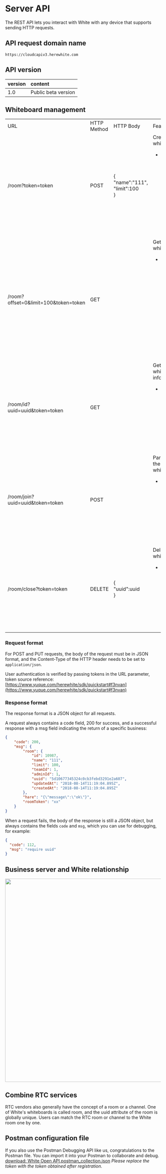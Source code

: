 # Server API

The REST API lets you interact with White with any device that supports sending HTTP requests.

## API request domain name

```plain
https://cloudcapiv3.herewhite.com
```

## API version

| version | content |
| :--- | :--- |
| 1.0 | Public beta version |

## Whiteboard management

<div class="bi-table">
  <table>
    <colgroup>
      <col width="291px" />
      <col width="112px" />
      <col width="120px" />
      <col width="280px" />
    </colgroup>
    <tbody>
      <tr height="34px">
        <td rowspan="1" colSpan="1">
          <div data-type="p">URL</div>
        </td>
        <td rowspan="1" colSpan="1">
          <div data-type="p">HTTP Method</div>
        </td>
        <td rowspan="1" colSpan="1">
          <div data-type="p">HTTP Body</div>
        </td>
        <td rowspan="1" colSpan="1">
          <div data-type="p">Features</div>
        </td>
      </tr>
      <tr height="34px">
        <td rowspan="1" colSpan="1">
          <div data-type="p">/room?token=token</div>
        </td>
        <td rowspan="1" colSpan="1">
          <div data-type="p">POST</div>
        </td>
        <td rowspan="1" colSpan="1">
          <div data-type="p">{</div>
          <div data-type="p"> &quot;name&quot;:&quot;111&quot;,</div>
          <div data-type="p"> &quot;limit&quot;:100</div>
          <div data-type="p">}</div>
        </td>
        <td rowspan="1" colSpan="1">
          <div data-type="p">Create a whiteboard:</div>
          <ul data-type="unordered-list">
            <li data-type="list-item" data-list-type="unordered-list">
              <div data-type="p">The name in the Body is used to specify the name of the whiteboard, and the limit is used to limit the number of whiteboards (current soft limit)</div>
            </li>
          </ul>
        </td>
      </tr>
      <tr height="34px">
        <td rowspan="1" colSpan="1">
          <div data-type="p">/room?offset=0&amp;limit=100&amp;token=token</div>
        </td>
        <td rowspan="1" colSpan="1">
          <div data-type="p">GET</div>
        </td>
        <td rowspan="1" colSpan="1">
          <div data-type="p"></div>
        </td>
        <td rowspan="1" colSpan="1">
          <div data-type="p">Get a list of whiteboards:</div>
          <ul data-type="unordered-list">
            <li data-type="list-item" data-list-type="unordered-list">
              <div data-type="p">The offset in the URL refers to the search from the first whiteboard, starting from 0, and the limit refers to how many whiteboards are acquired for page turning.</div>
            </li>
          </ul>
        </td>
      </tr>
      <tr height="34px">
        <td rowspan="1" colSpan="1">
          <div data-type="p">/room/id?uuid=uuid&amp;token=token</div>
        </td>
        <td rowspan="1" colSpan="1">
          <div data-type="p">GET</div>
        </td>
        <td rowspan="1" colSpan="1">
          <div data-type="p"></div>
        </td>
        <td rowspan="1" colSpan="1">
          <div data-type="p">Get a whiteboard information:</div>
          <ul data-type="unordered-list">
            <li data-type="list-item" data-list-type="unordered-list">
              <div data-type="p">Uuid in the URL refers to the uuid of the whiteboard to be used to determine a whiteboard globally.</div>
            </li>
          </ul>
        </td>
      </tr>
      <tr height="34px">
        <td rowspan="1" colSpan="1">
          <div data-type="p">/room/join?uuid=uuid&amp;token=token</div>
        </td>
        <td rowspan="1" colSpan="1">
          <div data-type="p">POST</div>
        </td>
        <td rowspan="1" colSpan="1">
          <div data-type="p"></div>
        </td>
        <td rowspan="1" colSpan="1">
          <div data-type="p">Participate in the designated whiteboard:</div>
          <ul data-type="unordered-list">
            <li data-type="list-item" data-list-type="unordered-list">
              <div data-type="p">Uuid in the URL refers to the uuid of the whiteboard to be used to determine a whiteboard globally.</div>
            </li>
          </ul>
        </td>
      </tr>
      <tr height="34px">
        <td rowspan="1" colSpan="1">
          <div data-type="p">/room/close?token=token</div>
        </td>
        <td rowspan="1" colSpan="1">
          <div data-type="p">DELETE</div>
        </td>
        <td rowspan="1" colSpan="1">
          <div data-type="p">{</div>
          <div data-type="p"> &quot;uuid&quot;:uuid</div>
          <div data-type="p">}</div>
        </td>
        <td rowspan="1" colSpan="1">
          <div data-type="p">Delete the whiteboard:</div>
          <ul data-type="unordered-list">
            <li data-type="list-item" data-list-type="unordered-list">
              <div data-type="p">Uuid in the body refers to the uuid of the whiteboard to be used to determine a whiteboard globally.</div>
            </li>
          </ul>
        </td>
      </tr>
    </tbody>
  </table>
</div>

### Request format

For POST and PUT requests, the body of the request must be in JSON format, and the Content-Type of the HTTP header needs to be set to `application/json`.

User authentication is verified by passing tokens in the URL parameter, token source reference: [https://www.yuque.com/herewhite/sdk/quickstart#f3nvan](https://www.yuque.com/herewhite/sdk/quickstart#f3nvan)

### Response format

The response format is a JSON object for all requests.

A request always contains a code field, 200 for success, and a successful response with a msg field indicating the return of a specific business:

```json
{
    "code": 200,
    "msg": {
        "room": {
            "id": 10987,
            "name": "111",
            "limit": 100,
            "teamId": 1,
            "adminId": 1,
            "uuid": "5d10677345324c0cb3febd3291e2a607",
            "updatedAt": "2018-08-14T11:19:04.895Z",
            "createdAt": "2018-08-14T11:19:04.895Z"
        },
        "hare": "{\"message\":\"ok\"}",
        "roomToken": "xx"
    }
}
```

When a request fails, the body of the response is still a JSON object, but always contains the fields `code` and `msg`, which you can use for debugging, for example:

```json
{
  "code": 112,
  "msg": "require uuid"
}
```

## Business server and White relationship

<div id="eiwrfi" data-type="puml" data-display="block" data-align="left" data-src="https://cdn.nlark.com/__puml/c2e1819cdafcd7c0fa9130187da08aee.svg" data-width="656" data-height="300" data-text="%40startuml%0A%0Aautonumber%0A%0A%E5%AE%A2%E6%88%B7%E4%BA%A7%E5%93%81%20-%3E%20%E5%AE%A2%E6%88%B7%E4%B8%9A%E5%8A%A1%E6%9C%8D%E5%8A%A1%3A%20%E5%88%9B%E5%BB%BA%E7%99%BD%E6%9D%BF%0A%0A%E5%AE%A2%E6%88%B7%E4%B8%9A%E5%8A%A1%E6%9C%8D%E5%8A%A1%20-%3E%20White%E4%BA%91%3A%20%E5%88%9B%E5%BB%BA%E7%99%BD%E6%9D%BF%EF%BC%88createRoom%EF%BC%89%0A%0AWhite%E4%BA%91%20--%3E%20%E5%AE%A2%E6%88%B7%E4%B8%9A%E5%8A%A1%E6%9C%8D%E5%8A%A1%3A%20%E8%BF%94%E5%9B%9ERoomToken%E5%92%8Cuuid%0A%0A%E5%AE%A2%E6%88%B7%E4%B8%9A%E5%8A%A1%E6%9C%8D%E5%8A%A1%20-%3E%20%E5%AE%A2%E6%88%B7%E4%B8%9A%E5%8A%A1%E6%95%B0%E6%8D%AE%E5%BA%93%3A%20%E8%AE%B0%E5%BD%95%E7%99%BD%E6%9D%BFuuid%0A%0A%E5%AE%A2%E6%88%B7%E4%B8%9A%E5%8A%A1%E6%9C%8D%E5%8A%A1%20--%3E%20%E5%AE%A2%E6%88%B7%E4%BA%A7%E5%93%81%3A%20%E8%BF%94%E5%9B%9ERoomToken%E5%92%8Cuuid%0A%0A%E5%AE%A2%E6%88%B7%E4%BA%A7%E5%93%81%20-%3E%20WhiteSDK%3A%20%E5%BB%BA%E7%AB%8B%E8%BF%9E%E6%8E%A5%EF%BC%88joinRoom%EF%BC%89%0A%0AWhiteSDK%20-%3E%20White%E4%BA%91%3A%20%E5%BB%BA%E7%AB%8B%E8%BF%9E%E6%8E%A5%0A%0A%40enduml"><img src="https://cdn.nlark.com/__puml/c2e1819cdafcd7c0fa9130187da08aee.svg" width="656"/></div>


## Combine RTC services

RTC vendors also generally have the concept of a room or a channel. One of White's whiteboards is called room, and the uuid attribute of the room is globally unique. Users can match the RTC room or channel to the White room one by one.

## Postman configuration file

If you also use the Postman Debugging API like us, congratulations to the Postman file. You can import it into your Postman to collaborate and debug.
[download: White Open API.postman_collection.json](https://www.yuque.com/attachments/yuque/0/2018/json/102615/1534413105738-be02202c-dae7-451a-af5d-e195a7a59139.json "size:3760")
*Please replace the token with the token obtained after registration.*
